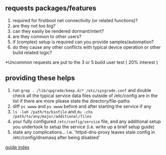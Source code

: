 


## requests packages/features

1) required for firstboot net connectivity (or related functions)?
2) are they not too big?
3) can they easily be rendered dormant/intert?
5) are they common to other users?
6) if (complex) setup is required can you provide samples/automation?
7) do they cause any other conflicts with typical device operation or other build related logic?

*Uncommon requests are put to the 3 or 5 build user test ( 20% interest )


## providing these helps
1) run `grep . /lib/upgrade/keep.d/* /etc/sysgrade.conf` and double check all the typical service data files outside of /etc/config are in the list if there are more please state the directory/file-paths
2) diff `ps wwww` and `ps wwww` before and after starting the service if any
3) `ls -lah /path/to/binfile` and `du -chs /path/to/any/major/additional/files`
5) your fully configured `/etc/config/service` file, and any additional setup you undertook to setup the service (i.e. write up a brief setup guide)
6) state any complications... i.e. 'httpd-dns-proxy leaves stale config in /etc/config/dnsmasq after being disabled'




[guide index](https://github.com/wulfy23/rpi4/blob/master/README.md#github-guides)






